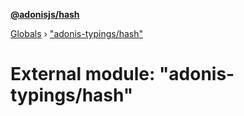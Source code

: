 **[@adonisjs/hash](../README.md)**

[Globals](../README.md) › ["adonis-typings/hash"](_adonis_typings_hash_.md)

# External module: "adonis-typings/hash"